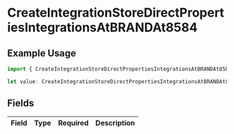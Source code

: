 # CreateIntegrationStoreDirectPropertiesIntegrationsAtBRANDAt8584

## Example Usage

```typescript
import { CreateIntegrationStoreDirectPropertiesIntegrationsAtBRANDAt8584 } from "@vercel/sdk/models/createintegrationstoredirectop.js";

let value: CreateIntegrationStoreDirectPropertiesIntegrationsAtBRANDAt8584 = {};
```

## Fields

| Field       | Type        | Required    | Description |
| ----------- | ----------- | ----------- | ----------- |